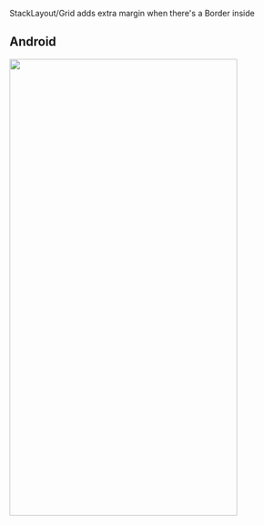 StackLayout/Grid adds extra margin when there's a Border inside
## Android

<img src="https://github.com/juniorsaraviao/BorderSample/assets/43689290/541002c9-e0ef-460c-a845-57ee52328842" width=400 height=800>
